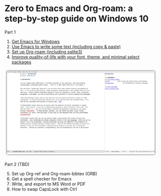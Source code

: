 # Zero to Emacs and Org-roam: a step-by-step guide on Windows 10

Part 1

1. [Get Emacs for Windows](./10.Get-Emacs.md)
2. [Use Emacs to write some text (including copy & paste)](./20.Use-Emacs.md)
3. [Set up Org-roam (including sqlite3)](./30.Set-up-Org-roam.md)
4. [Improve quality-of-life with your font, theme, and minimal select packages ](./40.Qol.md)

![What your Emacs will look like at the end of Part 1](images/2020-06-16_21-32-39.png)

Part 2 (TBD)

5. Set up Org-ref and Org-roam-bibtex (ORB)
6. Get a spell checker for Emacs
7. Write, and export to MS Word or PDF
8. How to swap CapsLock with Ctrl
